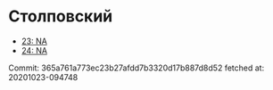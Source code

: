# Столповский
- [23: NA](23.md)
- [24: NA](24.md)

Commit: 365a761a773ec23b27afdd7b3320d17b887d8d52
 fetched at: 20201023-094748
